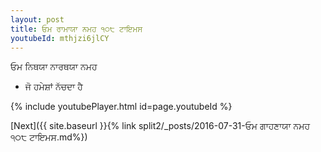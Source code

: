 ```yaml
---
layout: post
title: ਓਮ ਰਾਮਾਯਾ ਨਮਹ ੧੦੮ ਟਾਇਮਸ
youtubeId: mthjzi6jlCY
---
```

 
 
 ਓਮ ਨਿਥਯਾ ਨਾਰਥਯਾ ਨਮਹ  
 
 -  ਜੋ ਹਮੇਸ਼ਾਂ ਨੱਚਦਾ ਹੈ 
 
  
 
  
 
 
 
 
 
 


{% include youtubePlayer.html id=page.youtubeId %}
 
[Next]({{ site.baseurl }}{% link  split2/_posts/2016-07-31-ਓਮ ਗਾਹਣਾਯਾ ਨਮਹ ੧੦੮ ਟਾਇਮਸ.md%})
 

